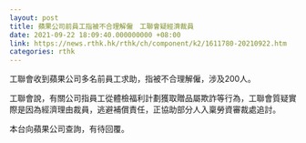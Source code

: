 ```yaml
---
layout: post
title: 蘋果公司前員工指被不合理解僱　工聯會疑經濟裁員
date: 2021-09-22 18:09:40.000000000 +08:00
link: https://news.rthk.hk/rthk/ch/component/k2/1611780-20210922.htm
categories: rthk
---
```


工聯會收到蘋果公司多名前員工求助，指被不合理解僱，涉及200人。

工聯會說，有關公司指員工從體檢福利計劃獲取贈品屬欺詐等行為，工聯會質疑實際是因為經濟理由裁員，逃避補償責任，正協助部分人入稟勞資審裁處追討。

本台向蘋果公司查詢，有待回覆。
